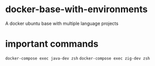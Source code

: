 # docker-base-with-environments
A docker ubuntu base with multiple language projects
# important commands
`docker-compose exec java-dev zsh`
`docker-compose exec zig-dev zsh`